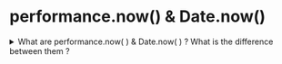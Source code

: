 # performance.now() & Date.now()

<details>
  <summary>What are performance.now( )  &  Date.now( ) ? What is the difference between them ?</summary>

  `performance.now()` and `Date.now()` are both methods for measuring time, but they serve different purposes and have different precision.

  ## `Date.now()`
  - Returns the number of milliseconds starts from since January 1, 1970 (Unix Epoch).
  - Has millisecond precision.
  - Use Cases: General timestamp generation, date manipulation, simple time interval calculations.
  - Example usage:
    ```javascript
    var startDate = Date.now();
    // Some operations
    var endDate = Date.now();
    console.log("startDate:", startDate);
    console.log("Time taken using Date.now(): " + (endDate - startDate) + " milliseconds");
    console.log("endDate:", endDate);
    ```
    ### Example Output
  ```javascript
      // Output for Date.now()
      startDate: 1721413468589
      Time taken using Date.now(): 0 milliseconds
      endDate: 1721413468589
  ```

  ## `performance.now()`
  - Returns the number of milliseconds (with high precision) starts from since the page started loading.
  - Typically has microsecond precision.
  - Use Cases: High-resolution timing, performance profiling, animation, and smooth scrolling.
  - Example usage:
    ```javascript
    var startPerf = performance.now();
    // Some operations
    var endPerf = performance.now();
    console.log("startPerf:", startPerf);
    console.log("Time taken using performance.now(): " + (endPerf - startPerf) + " milliseconds");
    console.log("endPerf:", endPerf);
    ```

  - Example Output
  ```javascript
    // Output for performance.now()
    startPerf: 5953343
    Time taken using performance.now(): 0 milliseconds
    endPerf: 5953343
 ```
</details>
